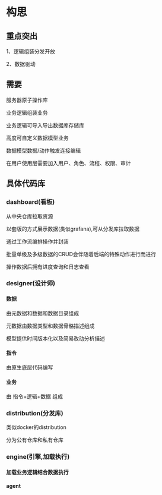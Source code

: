 # 构思

## 重点突出

1、逻辑组装分发开放

2、数据驱动

## 需要

服务器原子操作库

业务逻辑组装业务

业务逻辑可导入导出数据库存储库

高度可自定义数据模型业务

数据模型数据/动作触发连接编辑

在用户使用层需要加入用户、角色、流程、权限、审计

## 具体代码库

### dashboard(看板)

从中央仓库拉取资源

以套版的方式展示数据(类似grafana),可从分发库拉取数据

通过工作流编排操作并封装

批量单级及多级数据的CRUD会伴随着后端的特殊动作进行而进行

操作数据后拥有进度查询和日志查看

### designer(设计师)

#### 数据

由元数据和数据和数据目录组成

元数据由数据类型和数据骨骼描述组成

模型提供时间版本化以及简易改动分析描述

#### 指令

由原生底层代码编写

#### 业务

由 指令+逻辑+数据 组成

### distribution(分发库)

类似docker的distribution

分为公有仓库和私有仓库

### engine(引擎,加载执行)

#### 加载业务逻辑结合数据执行

#### agent
